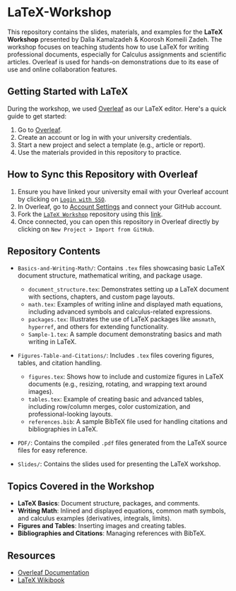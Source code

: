# LaTeX-Workshop

This repository contains the slides, materials, and examples for the **LaTeX Workshop** presented by Dalia Kamalzadeh & Koorosh Komeili Zadeh. The workshop focuses on teaching students how to use LaTeX for writing professional documents, especially for Calculus assignments and scientific articles. Overleaf is used for hands-on demonstrations due to its ease of use and online collaboration features.

## Getting Started with LaTeX
During the workshop, we used [Overleaf](https://www.overleaf.com) as our LaTeX editor. Here's a quick guide to get started:
1. Go to [Overleaf](https://www.overleaf.com).
2. Create an account or log in with your university credentials.
3. Start a new project and select a template (e.g., article or report).
4. Use the materials provided in this repository to practice.

## How to Sync this Repository with Overleaf
1. Ensure you have linked your university email with your Overleaf account by clicking on [`Login with SSO`](https://www.overleaf.com/sso-login).
2. In Overleaf, go to [Account Settings](https://www.overleaf.com/user/settings) and connect your GitHub account.
3. Fork the [`LaTeX Workshop`](https://github.com/kooroshkz/LaTeX-Workshop/) repository using this [link](https://github.com/kooroshkz/LaTeX-Workshop/fork).
4. Once connected, you can open this repository in Overleaf directly by clicking on `New Project > Import from GitHub`.
   
## Repository Contents

- `Basics-and-Writing-Math/`: Contains `.tex` files showcasing basic LaTeX document structure, mathematical writing, and package usage.
  - `document_structure.tex`: Demonstrates setting up a LaTeX document with sections, chapters, and custom page layouts.
  - `math.tex`: Examples of writing inline and displayed math equations, including advanced symbols and calculus-related expressions.
  - `packages.tex`: Illustrates the use of LaTeX packages like `amsmath`, `hyperref`, and others for extending functionality.
  - `Sample-1.tex`: A sample document demonstrating basics and math writing in LaTeX.
  
- `Figures-Table-and-Citations/`: Includes `.tex` files covering figures, tables, and citation handling.
  - `figures.tex`: Shows how to include and customize figures in LaTeX documents (e.g., resizing, rotating, and wrapping text around images).
  - `tables.tex`: Example of creating basic and advanced tables, including row/column merges, color customization, and professional-looking layouts.
  - `references.bib`: A sample BibTeX file used for handling citations and bibliographies in LaTeX.
  
- `PDF/`: Contains the compiled `.pdf` files generated from the LaTeX source files for easy reference.
  
- `Slides/`: Contains the slides used for presenting the LaTeX workshop.

## Topics Covered in the Workshop
- **LaTeX Basics**: Document structure, packages, and comments.
- **Writing Math**: Inlined and displayed equations, common math symbols, and calculus examples (derivatives, integrals, limits).
- **Figures and Tables**: Inserting images and creating tables.
- **Bibliographies and Citations**: Managing references with BibTeX.

## Resources
- [Overleaf Documentation](https://www.overleaf.com/learn)
- [LaTeX Wikibook](https://en.wikibooks.org/wiki/LaTeX)
